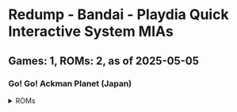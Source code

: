 # Redump - Bandai - Playdia Quick Interactive System MIAs
## Games: 1, ROMs: 2, as of 2025-05-05

### Go! Go! Ackman Planet (Japan)
<details>
<summary>ROMs</summary>

- Go! Go! Ackman Planet (Japan) (Track 1).bin, CRC: 1cbf2c16
- Go! Go! Ackman Planet (Japan) (Track 2).bin, CRC: f1974e93
</details>

